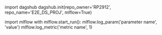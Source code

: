 <!-- End to end data science project -->
import dagshub
dagshub.init(repo_owner='RP2912', repo_name='E2E_DS_PROJ', mlflow=True)

import mlflow
with mlflow.start_run():
  mlflow.log_param('parameter name', 'value')
  mlflow.log_metric('metric name', 1)


  <!-- TOKEN="07191bf9e091891a2e6471ec77071ffddfaaa4fa"
  URL=" -->